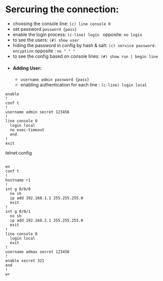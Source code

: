 # Sercuring the connection:
 - choosing the console line: ` (c) line console 0 `
 - set password `password {pass}`
 - enable the login process: `(c-line) login ` opposite: `no login`
 - to see the users: `(#) show user`
 - hiding the password in config by hash & salt: `(c) service password-encyption` opposite : `no " " "`
 - to see the config based on console lines: `(#) show run | begin line`
 - ####  Adding User:
    - `username admin password {pass}`
    - enabling authentication for each line : `(c-line) login local `


```cisco
enable
!
conf t
!
username admin secret 123456
!
line console 0
  login local
  no exec-timeout
  end
!
exit 
```
telnet config
```cisco

en
conf t
!
hostname r1
!
int g 0/0/0
  no sh
  ip add 192.168.1.1 255.255.255.0
  exit
!
int g 0/0/1
  no sh
  ip add 192.168.2.1 255.255.255.0
  exit
!
line console 0
  login local
  exit
!
username admax secret 123456
!
enable secret 321
end
!
wr
```
